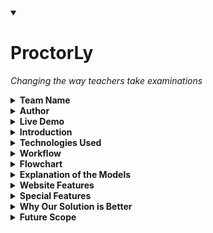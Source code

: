 <details open>
  <summary><h1>ProctorLy</h1></summary>
  <p><em>Changing the way teachers take examinations</em></p>
</details>

<details>
  <summary><b>Team Name</b></summary>
  <p><strong>ProctorLy</strong></p>
</details>

<details>
  <summary><b>Author</b></summary>
  <ul>
    <li>Madhav Choudhary</li>
  </ul>
</details>

<details>
  <summary><b>Live Demo</b></summary>
  <p><a href="https://proctorly-web1.netlify.app">Website</a></p>
</details>

<details>
  <summary><b>Introduction</b></summary>
  <br>
  With the onset of COVID-19, students and teachers across the globe were forced to shift to online teaching. The lectures started being held over Google Meet or Zoom, but none of these platforms had a solution for proctoring online examinations.  
  Human proctors were unable to monitor each student carefully, leading to massive cheating and misconduct in exams.  

  **Our vision** was to develop an automated Artificial Intelligence-based proctoring system that:  
  - Replaces human proctors and ensures stricter monitoring  
  - Detects similarities in student submissions and reports them  
  - Reduces misconduct and maintains academic integrity  
</details>

<details>
  <summary><b>Technologies Used</b></summary>
  <br>
  **Integrated Development Environment (IDE):** Google Colab, Pycharm, Replit  

  **Programming Languages:** Python, JavaScript, HTML, CSS, JSX  

  **Frameworks & Libraries:** 
  <br>
  - TensorFlow  
  - Keras  
  - OpenCV  
  - NumPy  
  - Matplotlib  
  - Speech Recognition  
  - Scikit-Learn  
  - ReactJS  
  - TailwindCSS  
  - Animate.css  
  - Tachyons  

  **Deep Learning Architectures Used:**
  <br>
  - Convolutional Neural Network  
  - Recurrent Neural Network  
  - YOLOv4 with Darknet  
  - Gensim.models  
  - Pyaudio  
  - Dlib  
</details>

<details>
  <br>
  <summary><b>Workflow</b></summary>

  1. The teacher/university shares the exam link  
  2. Students log in to the website  
  3. ML models detect cheating attempts in real time  
  4. A log of suspicious activities is sent to the teacher/examiner  
  5. Students submit their exams  
  6. Answers are cross-checked for collaborative cheating  
  7. The final reports (with confidential info redacted) are sent to the teacher  
  8. The result is announced  
  9. **Outcome:** No cheating, benefiting both students and teachers!  
</details>

<details>
  <summary><b>Flowchart</b></summary>
  <br>
  <p align="center">
    <img src="flowchart.JPG" alt="Flowchart" width="600">
  </p>
</details>

<details>
  <summary><b>Explanation of the Models</b></summary>
  <br>
  1. **Mouth Movement Tracking:** Detects if a student speaks during the exam.  
  2. **Person Counting:** Detects the number of individuals in the room.  
  3. **Malicious Object Detection:** Identifies cheating materials (books, phones, notes, etc.).  
  4. **Answer Similarity Checker:** Identifies collaborative/direct copying in student responses.  
  5. **Speech Recognition Surveillance:** Detects spoken words related to the exam questions.  
  6. **Headphone Detection:** Checks if a student is using an audio device.  
  7. **Eye Tracking:** Monitors eye movements to detect suspicious behavior.  
</details>

<details>
  <summary><b>Website Features</b></summary>
  <br>
  - **Tab Switch Detection**  
  - **Copy-Paste Detection**  
  - **Warning System**  
  - **User-Friendly Interface**  
</details>

<details>
  <summary><b>Special Features</b></summary>
  <br>
  1. **Parallel Processing:** Multi-threaded models ensure low latency and high efficiency.  
  2. **Privacy-Focused:** No student data is stored; reports contain limited anonymized data.  
  3. **Zero Setup:** Students don’t need any additional hardware or software.  
  4. **Student-Centric:** Designed to be stress-free for students while ensuring fairness.  
  5. **Cost-Effective:** AI-based monitoring is cheaper than hiring human proctors.  
</details>

<details>
  <summary><b>Why Our Solution is Better</b></summary>
  <br>
  1. **Higher Accuracy:** AI ensures each student is monitored at all times.  
  2. **Immediate Action:** Anomalies are reported in real-time.  
  3. **Remote Accessibility:** Can be deployed for online examinations easily.  
  4. **Privacy-Focused:** No recorded videos or images are stored, preventing misuse.  
</details>

<details>
  <summary><b>Future Scope</b></summary> <br>
  1. Develop a full-fledged commercial product.  
  2. Enhance the accuracy of the headphone detection model.  
  3. Use improved datasets for better model performance.  
  4. Optimize model efficiency with better algorithms.  
  5. Create an end-to-end proctoring solution for universities.  
</details>
